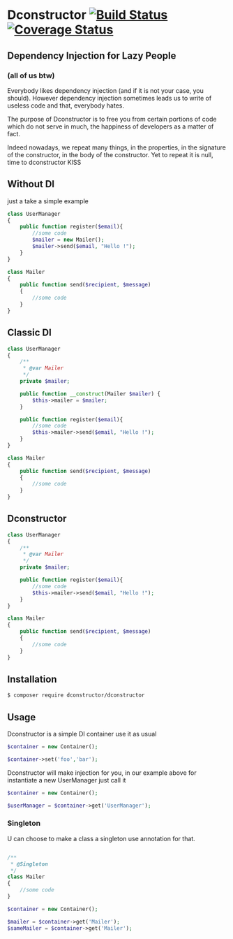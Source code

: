 # Dconstructor [![Build Status](https://travis-ci.org/jonathankowalski/omg.svg?branch=master)](https://travis-ci.org/jonathankowalski/dconstructor)[![Coverage Status](https://coveralls.io/repos/github/jonathankowalski/dconstructor/badge.svg?branch=master)](https://coveralls.io/github/jonathankowalski/dconstructor?branch=master)

## Dependency Injection for Lazy People
### (all of us btw)

Everybody likes dependency injection (and if it is not your case, you should). However dependency injection sometimes leads us to write of useless code and that, everybody hates.

The purpose of Dconstructor is to free you from certain portions of code which do not serve in much, the happiness of developers as a matter of fact.

Indeed nowadays, we repeat many things, in the properties, in the signature of the constructor, in the body of the constructor. Yet to repeat it is null, time to dconstructor KISS

## Without DI

just a take a simple example

```php
class UserManager
{
    public function register($email){
        //some code
        $mailer = new Mailer();
        $mailer->send($email, "Hello !");
    }
}

class Mailer
{
    public function send($recipient, $message)
    {
        //some code
    }
}
```

## Classic DI

```php
class UserManager
{
    /**
     * @var Mailer
     */
    private $mailer;

    public function __construct(Mailer $mailer) {
        $this->mailer = $mailer;
    }

    public function register($email){
        //some code
        $this->mailer->send($email, "Hello !");
    }
}

class Mailer
{
    public function send($recipient, $message)
    {
        //some code
    }
}
```

## Dconstructor

```php
class UserManager
{
    /**
     * @var Mailer
     */
    private $mailer;

    public function register($email){
        //some code
        $this->mailer->send($email, "Hello !");
    }
}

class Mailer
{
    public function send($recipient, $message)
    {
        //some code
    }
}
```

## Installation

```sh
$ composer require dconstructor/dconstructor
```


## Usage

Dconstructor is a simple DI container use it as usual

```php
$container = new Container();

$container->set('foo','bar');
```

Dconstructor will make injection for you, in our example above for instantiate a new UserManager just call it

```php
$container = new Container();

$userManager = $container->get('UserManager');
```

### Singleton

U can choose to make a class a singleton use annotation for that.

```php

/**
 * @Singleton
 */
class Mailer
{
    //some code
}

$container = new Container();

$mailer = $container->get('Mailer');
$sameMailer = $container->get('Mailer');
```
